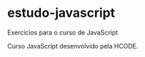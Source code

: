 # estudo-javascript
 Exercícios para o curso de JavaScript

Curso JavaScript desenvolvido pela HCODE. 
